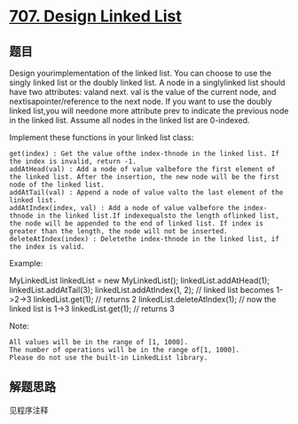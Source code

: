 # [707. Design Linked List](https://leetcode.com/problems/design-linked-list/)

## 题目

Design yourimplementation of the linked list. You can choose to use the singly linked list or the doubly linked list. A node in a singlylinked list should have two attributes: valand next. val is the value of the current node, and nextisapointer/reference to the next node. If you want to use the doubly linked list,you will needone more attribute prev to indicate the previous node in the linked list. Assume all nodes in the linked list are 0-indexed.

Implement these functions in your linked list class:

	get(index) : Get the value ofthe index-thnode in the linked list. If the index is invalid, return -1.
	addAtHead(val) : Add a node of value valbefore the first element of the linked list. After the insertion, the new node will be the first node of the linked list.
	addAtTail(val) : Append a node of value valto the last element of the linked list.
	addAtIndex(index, val) : Add a node of value valbefore the index-thnode in the linked list.If indexequalsto the length oflinked list, the node will be appended to the end of linked list. If index is greater than the length, the node will not be inserted.
	deleteAtIndex(index) : Deletethe index-thnode in the linked list, if the index is valid.

Example:

MyLinkedList linkedList = new MyLinkedList();
linkedList.addAtHead(1);
linkedList.addAtTail(3);
linkedList.addAtIndex(1, 2);  // linked list becomes 1->2->3
linkedList.get(1);            // returns 2
linkedList.deleteAtIndex(1);  // now the linked list is 1->3
linkedList.get(1);         // returns 3

Note:

	All values will be in the range of [1, 1000].
	The number of operations will be in the range of[1, 1000].
	Please do not use the built-in LinkedList library.

## 解题思路

见程序注释
